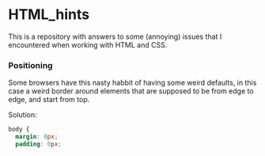 # HTML_hints

This is a repository with answers to some (annoying) issues that I encountered when working with HTML and CSS.

### Positioning

Some browsers have this nasty habbit of having some weird defaults, in this case a weird border around elements that are supposed to be from edge to edge, and start from top.

Solution:
```css
body {
  margin: 0px;
  padding: 0px;
```
